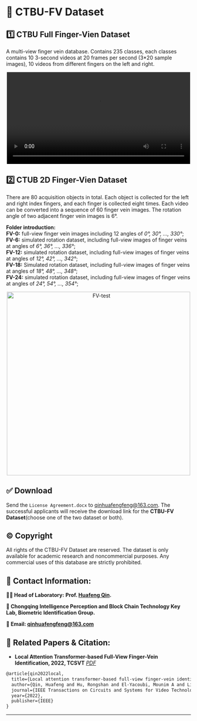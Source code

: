 # 👏 CTBU-FV Dataset

## 1️⃣ CTBU Full Finger-Vien Dataset 
A multi-view finger vein database. Contains 235 classes, each classes contains 10 3-second videos at 20 frames per second (3*20 sample images), 10 videos from different fingers on the left and right.  

<p align="center">
<video width="500" alt="FV-test" src="https://github.com/JinXins/Adversarial-AutoMixup/assets/124172716/632b81d4-14cc-4b4c-bfb5-9404a25048a3">
</p>

## 2️⃣ CTUB 2D Finger-Vien Dataset
There are 80 acquisition objects in total. Each object is collected for the left and right index fingers, and each finger is collected eight times. Each video can be converted into a sequence of 60 finger vein images. The rotation angle of two adjacent finger vein images is 6°.  
 
**Folder introduction:**  
**FV-0:** full-view finger vein images including 12 angles of *0°, 30°, ..., 330°*;  
**FV-6:** simulated rotation dataset, including full-view images of finger veins at angles of *6°, 36°, ..., 336°*;  
**FV-12:** simulated rotation dataset, including full-view images of finger veins at angles of *12°, 42°, ..., 342°*;  
**FV-18:** Simulated rotation dataset, including full-view images of finger veins at angles of *18°, 48°, ..., 348°*;  
**FV-24:** simulated rotation dataset, including full-view images of finger veins at angles of *24°, 54°, ..., 354°*;  

<p align="center">
<img width="500" alt="FV-test" src="https://github.com/JinXins/Adversarial-AutoMixup/assets/124172716/b21260bf-373b-4d53-966f-a59a479fc17c">
</p>


## ✅ Download
Send the `License Agreement.docx` to qinhuafengfeng@163.com. The successful applicants will receive the download link for the **CTBU-FV Dataset**(choose one of the two dataset or both).

## © Copyright
All rights of the CTBU-FV Dataset are reserved. The dataset is only available for academic research and noncommercial purposes. Any commercial uses of this database are strictly prohibited.

## 💬 Contact Information:
**👨‍🏫 Head of Laboratory:** **Prof. [Huafeng Qin](https://scholar.google.com/citations?user=5jvXcJ0AAAAJ&hl=zh-CN).**  

**🏫 Chongqing Intelligence Perception and Block Chain Technology Key Lab, Biometric Identification Group.**  

**📧 Email: qinhuafengfeng@163.com**  

## 📖 Related Papers & Citation:
- **Local Attention Transformer-based Full-View Finger-Vein Identification, 2022, TCSVT** *[PDF](https://ieeexplore.ieee.org/abstract/document/9973408)*

```markdown
@article{qin2022local,
  title={Local attention transformer-based full-view finger-vein identification},
  author={Qin, Huafeng and Hu, Rongshan and El-Yacoubi, Mounim A and Li, Yantao and Gao, Xinbo},
  journal={IEEE Transactions on Circuits and Systems for Video Technology},
  year={2022},
  publisher={IEEE}
}
```
___
